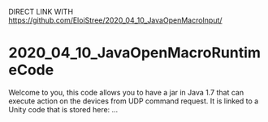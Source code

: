 DIRECT LINK WITH https://github.com/EloiStree/2020_04_10_JavaOpenMacroInput/
# 2020_04_10_JavaOpenMacroRuntimeCode

Welcome to you, this code allows you to have a jar in Java 1.7 that can execute action on the devices from UDP command request.
It is linked to a Unity code that is stored here: ...
